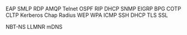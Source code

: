 EAP
SMLP
RDP
AMQP
Telnet
OSPF
RIP
DHCP
SNMP
EIGRP
BPG
COTP
CLTP
Kerberos
Chap
Radius
WEP
WPA
ICMP
SSH
DHCP
TLS
SSL

NBT-NS
LLMNR
mDNS